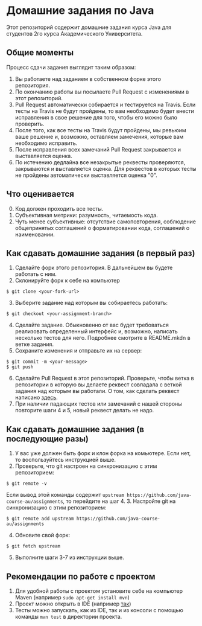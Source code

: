 # Домашние задания по Java

Этот репозиторий содержит домашние задания курса Java для студентов 2го курса
Академического Университета.

## Общие моменты

Процесс сдачи задания выглядит таким образом: 

1. Вы работаете над заданием в собственном форке этого репозитория.
2. По окончанию работы вы посылаете Pull Request с изменениями в этот репозиторий.
3. Pull Request автоматически собирается и тестируется на Travis. Если тесты на Travis не будут пройдены, то вам необходимо будет внести исправления в свое решение для того, чтобы его можно было проверить.
4. После того, как все тесты на Travis будут пройдены, мы ревьюим ваше решение и, возможно, оставляем замечения, которые вам необходимо исправить.
5. После исправления всех замечаний Pull Request закрывается и выставляется оценка.
6. По истечению дедлайна все незакрытые реквесты проверяются, закрываются и выставляется оценка. Для реквестов в которых тесты не пройдены автоматически выставляется оценка "0".

## Что оценивается

0. Код должен проходить все тесты.
1. Субъективная метрики: разумность, читаемость кода.
2. Чуть менее субъективные: отсутствие самоповторения, соблюдение общепринятых соглашений о форматировании кода, соглашений о наименовании.

## Как сдавать домашние задания (в первый раз)

1. Сделайте форк этого репозитория. В дальнейшем вы будете работать с ним.
2. Склонируйте форк к себе на компьютер

  ```
  $ git clone <your-fork-url>
  ```
 
3. Выберите задание над которым вы собираетесь работать:

  ```
  $ git checkout <your-assignment-branch>
  ```

4. Сделайте задание. Обыкновенно от вас будет требоваться реализовать определенный интерфейс и, возможно, написать несколько тестов для него. Подробнее смотрите в README.mkdn в ветке задания.
5. Сохраните изменения и отправьте их на сервер:

  ```
  $ git commit -m <your-message>
  $ git push
  ```
6. Сделайте Pull Request в этот репозиторий. Проверьте, чтобы ветка в репозитории в которую вы делаете реквест совпадала с веткой задания над которым вы работали. О том, как сделать реквест написано [здесь](https://help.github.com/articles/creating-a-pull-request/).
7. При наличии падающих тестов или замечаний с нашей стороны повторите шаги 4 и 5, новый реквест делать не надо.

## Как сдавать домашние задания (в последующие разы)

1. У вас уже должен быть форк и клон форка на комьютере. Если нет, то воспользуйтесь инструкцией выше.
2. Проверьте, что git настроен на синхронизацию с этим репозиторием:

  ```
  $ git remote -v
  ```
  
  Если вывод этой команды содержит `upstream https://github.com/java-course-au/assignments`, то перейдите на шаг 4.
3. Настройте git на синхронизацию с этим репозиторием:

  ```
  $ git remote add upstream https://github.com/java-course-au/assignments
  ```
4. Обновите свой форк:

  ```
  $ git fetch upstream
  ```
5. Выполните шаги 3-7 из инструкции выше.

## Рекомендации по работе с проектом

1. Для удобной работы с проектом установите себе на компьютер Maven (например ``sudo apt-get install mvn``)
2. Проект можно открыть в IDE (например [так]( https://www.jetbrains.com/idea/help/importing-project-from-maven-model.html))
3. Тесты можно запускать, как из IDE, так и из консоли с помощью команды ``mvn test`` в директории проекта.
